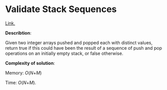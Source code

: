 # Validate Stack Sequences

[Link.](https://leetcode.com/problems/validate-stack-sequences/description/)

**Describtion**:

Given two integer arrays pushed and popped each with distinct values, return true if this could have been the result of a sequence of push and pop operations on an initially empty stack, or false otherwise.

**Complexity of solution**:

Memory: *O*(*N*+*M*)

Time: *O*(*N*+*M*). 